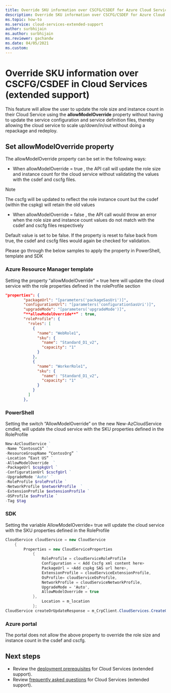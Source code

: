 ```yaml
---
title: Override SKU information over CSCFG/CSDEF for Azure Cloud Services (extended support)
description: Override SKU information over CSCFG/CSDEF for Azure Cloud Services (extended support)
ms.topic: how-to
ms.service: cloud-services-extended-support
author: surbhijain
ms.author: surbhijain
ms.reviewer: gachandw
ms.date: 04/05/2021
ms.custom: 
---
```


# Override SKU information over CSCFG/CSDEF in Cloud Services (extended support) 

This feature will allow the user to update the role size and instance count in their Cloud Service using the **allowModelOverride** property without having to update the service configuration and service definition files, thereby allowing the cloud service to scale up/down/in/out without doing a repackage and redeploy.

## Set allowModelOverride property
The allowModelOverride property can be set in the following ways:
* When allowModelOverride = true , the API call will update the role size and instance count for the cloud service without validating the values with the csdef and cscfg files. 
> [!Note]
> The cscfg will be updated  to reflect the role instance count but the csdef (within the cspkg) will retain the old values
* When allowModelOverride = false , the API call would throw an error when the role size and instance count values do not match with the csdef and cscfg files   respectively

Default value is set to be false. If the property is reset to false back from true, the csdef and cscfg files would again be checked for validation.

Please go through the below samples to apply the property in PowerShell, template and SDK

### Azure Resource Manager template
Setting the property “allowModelOverride” = true here will update the cloud service with the role properties defined in the roleProfile section
```json
"properties": {
        "packageUrl": "[parameters('packageSasUri')]",
        "configurationUrl": "[parameters('configurationSasUri')]",
        "upgradeMode": "[parameters('upgradeMode')]",
        “**allowModelOverride**” : true,
        "roleProfile": {
          "roles": [
            {
              "name": "WebRole1",
              "sku": {
                "name": "Standard_D1_v2",
                "capacity": "1"
              }
            },
            {
              "name": "WorkerRole1",
              "sku": {
                "name": "Standard_D1_v2",
                "capacity": "1"
              }
            }
          ]
        },

```
### PowerShell
Setting the switch “AllowModelOverride” on the new New-AzCloudService cmdlet, will update the cloud service with the SKU properties defined in the RoleProfile
```powershell
New-AzCloudService ` 
-Name “ContosoCS” ` 
-ResourceGroupName “ContosOrg” ` 
-Location “East US” `
-AllowModelOverride  ` 
-PackageUrl $cspkgUrl ` 
-ConfigurationUrl $cscfgUrl ` 
-UpgradeMode 'Auto' ` 
-RoleProfile $roleProfile ` 
-NetworkProfile $networkProfile  ` 
-ExtensionProfile $extensionProfile ` 
-OSProfile $osProfile `
-Tag $tag
```
### SDK
Setting the variable AllowModelOverride= true will update the cloud service with the SKU properties defined in the RoleProfile

```csharp
CloudService cloudService = new CloudService
    {
        Properties = new CloudServiceProperties
            {
                RoleProfile = cloudServiceRoleProfile
                Configuration = < Add Cscfg xml content here>
                PackageUrl = <Add cspkg SAS url here>,
                ExtensionProfile = cloudServiceExtensionProfile,
                OsProfile= cloudServiceOsProfile,
                NetworkProfile = cloudServiceNetworkProfile,
                UpgradeMode = 'Auto',
                AllowModelOverride = true
            },
                Location = m_location
            };
CloudService createOrUpdateResponse = m_CrpClient.CloudServices.CreateOrUpdate(“ContosOrg”, “ContosoCS”, cloudService);
```
### Azure portal
The portal does not allow the above property to override the role size and instance count in the csdef and cscfg. 


## Next steps 
- Review the [deployment prerequisites](deploy-prerequisite.md) for Cloud Services (extended support).
- Review [frequently asked questions](faq.md) for Cloud Services (extended support).
